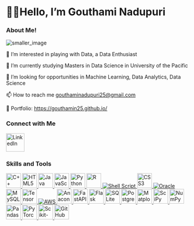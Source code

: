  # 👋🏻Hello, I’m Gouthami Nadupuri

  ### About Me!
  
![smaller_image](https://github.com/user-attachments/assets/a6986db9-0b6a-4998-8aa2-c7681512ea2f)


 👀 I’m interested in playing with Data, a Data Enthusiast 
 
 🌱 I’m currently studying Masters in Data Science in University of the Pacific
 
 💞️ I’m looking for opportunities in Machine Learning, Data Analytics, Data Science
 
 📫 How to reach me gouthaminadupuri25@gmail.com

🚀 Portfolio: https://gouthamin25.github.io/

<!---
GouthamiN25/GouthamiN25 is a ✨ special ✨ repository because its `README.md` (this file) appears on your GitHub profile.
You can click the Preview link to take a look at your changes.
--->

### Connect with Me
<a href="https://www.linkedin.com/in/gouthami-nadupuri-14726455/" target="_blank">
    <img src="https://upload.wikimedia.org/wikipedia/commons/c/ca/LinkedIn_logo_initials.png" alt="LinkedIn" width="50" style="vertical-align:middle; margin-right:20px;">
</a>

### Skills and Tools

<a href="https://en.wikipedia.org/wiki/C%2B%2B" target="_blank">
    <img src="https://cdn.jsdelivr.net/gh/devicons/devicon/icons/cplusplus/cplusplus-original.svg" alt="C++" width="40" height="40" />
</a>


<a href="https://developer.mozilla.org/en-US/docs/Web/HTML" target="_blank">
    <img src="https://cdn.jsdelivr.net/gh/devicons/devicon/icons/html5/html5-original.svg" alt="HTML5" width="40" height="40" />
</a>


<a href="https://www.oracle.com/java/" target="_blank">
    <img src="https://cdn.jsdelivr.net/gh/devicons/devicon/icons/java/java-original.svg" alt="Java" width="40" height="40" />
</a>


<a href="https://www.javascript.com/" target="_blank">
    <img src="https://cdn.jsdelivr.net/gh/devicons/devicon/icons/javascript/javascript-original.svg" alt="JavaScript" width="40" height="40" />
</a>


<a href="https://www.python.org/" target="_blank">
    <img src="https://cdn.jsdelivr.net/gh/devicons/devicon/icons/python/python-original.svg" alt="Python" width="40" height="40" />
</a>


<a href="https://www.r-project.org/" target="_blank">
    <img src="https://cdn.jsdelivr.net/gh/devicons/devicon/icons/r/r-original.svg" alt="R" width="40" height="40" />
</a>


<a href="https://en.wikipedia.org/wiki/Shell_script" target="_blank">
    <img src="https://img.icons8.com/ios-filled/40/000000/console.png" alt="Shell Script" />
</a>


<a href="https://developer.mozilla.org/en-US/docs/Web/CSS" target="_blank">
    <img src="https://cdn.jsdelivr.net/gh/devicons/devicon/icons/css3/css3-original.svg" alt="CSS3" width="40" height="40" />
</a>


<a href="https://www.oracle.com/" target="_blank">
    <img src="https://img.icons8.com/color/40/000000/oracle-logo.png" alt="Oracle" />
</a>


<a href="https://www.mysql.com/" target="_blank">
    <img src="https://cdn.jsdelivr.net/gh/devicons/devicon/icons/mysql/mysql-original.svg" alt="MySQL" width="40" height="40" />
</a>


<a href="https://www.tensorflow.org/" target="_blank">
    <img src="https://cdn.jsdelivr.net/gh/devicons/devicon/icons/tensorflow/tensorflow-original.svg" alt="TensorFlow" width="40" height="40" />
</a>

<a href="https://aws.amazon.com/" target="_blank">
    <img src="https://img.icons8.com/color/40/000000/amazon-web-services.png" alt="AWS" />
</a>


<a href="https://www.anaconda.com/" target="_blank">
    <img src="https://cdn.jsdelivr.net/gh/devicons/devicon/icons/anaconda/anaconda-original.svg" alt="Anaconda" width="40" height="40" />
</a>


<a href="https://fastapi.tiangolo.com/" target="_blank">
    <img src="https://fastapi.tiangolo.com/img/logo-margin/logo-teal.png" alt="FastAPI" width="40" height="40" />
</a>


<a href="https://flask.palletsprojects.com/" target="_blank">
    <img src="https://cdn.jsdelivr.net/gh/devicons/devicon/icons/flask/flask-original.svg" alt="Flask" width="40" height="40" />
</a>


<a href="https://sqlite.org/" target="_blank">
    <img src="https://cdn.jsdelivr.net/gh/devicons/devicon/icons/sqlite/sqlite-original.svg" alt="SQLite" width="40" height="40" />
</a>


<a href="https://www.postgresql.org/" target="_blank">
    <img src="https://cdn.jsdelivr.net/gh/devicons/devicon/icons/postgresql/postgresql-original.svg" alt="PostgreSQL" width="40" height="40" />
</a>

<a href="https://matplotlib.org/" target="_blank">
    <img src="https://upload.wikimedia.org/wikipedia/commons/8/84/Matplotlib_icon.svg" alt="Matplotlib" width="40" height="40" />
</a>


<a href="https://www.scipy.org/" target="_blank">
    <img src="https://upload.wikimedia.org/wikipedia/commons/b/b2/SCIPY_2.svg" alt="SciPy" width="40" height="40" />
</a>


<a href="https://numpy.org/" target="_blank">
    <img src="https://cdn.jsdelivr.net/gh/devicons/devicon/icons/numpy/numpy-original.svg" alt="NumPy" width="40" height="40" />
</a>


<a href="https://pandas.pydata.org/" target="_blank">
    <img src="https://upload.wikimedia.org/wikipedia/commons/e/ed/Pandas_logo.svg" alt="Pandas" width="40" height="40" />
</a>


<a href="https://pytorch.org/" target="_blank">
    <img src="https://cdn.jsdelivr.net/gh/devicons/devicon/icons/pytorch/pytorch-original.svg" alt="PyTorch" width="40" height="40" />
</a>


<a href="https://scikit-learn.org/" target="_blank">
    <img src="https://upload.wikimedia.org/wikipedia/commons/0/05/Scikit_learn_logo_small.svg" alt="Scikit-learn" width="40" height="40" />
</a>


<a href="https://github.com/" target="_blank">
    <img src="https://cdn.jsdelivr.net/gh/devicons/devicon/icons/github/github-original.svg" alt="GitHub" width="40" height="40" />
</a>
